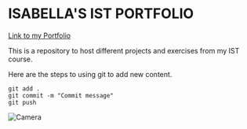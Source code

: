 # ISABELLA'S IST PORTFOLIO

[Link to my Portfolio](https://github.com/IsabellaNetto/ist-portfolio-isabella)

This is a repository to host different projects and exercises from my IST course.

Here are the steps to using git to add new content.

```
git add .
git commit -m "Commit message"
git push
```

![Camera](https://dfstudio-d420.kxcdn.com/wordpress/wp-content/uploads/2019/06/digital_camera_photo-1080x675.jpg)


